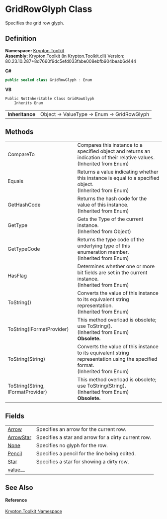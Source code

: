 # GridRowGlyph Class


Specifies the grid row glyph.



## Definition
**Namespace:** <a href="79d2eac2-21f4-54ff-7552-b20c33c30600.md">Krypton.Toolkit</a>  
**Assembly:** Krypton.Toolkit (in Krypton.Toolkit.dll) Version: 80.23.10.287+8d7660f9dc5efd033fabe008ebfb904beab6d444

**C#**
``` C#
public sealed class GridRowGlyph : Enum
```
**VB**
``` VB
Public NotInheritable Class GridRowGlyph
	Inherits Enum
```

<table><tr><td><strong>Inheritance</strong></td><td>Object  →  ValueType  →  Enum  →  GridRowGlyph</td></tr>
</table>



## Methods
<table>
<tr>
<td>CompareTo</td>
<td>Compares this instance to a specified object and returns an indication of their relative values.<br />(Inherited from Enum)</td></tr>
<tr>
<td>Equals</td>
<td>Returns a value indicating whether this instance is equal to a specified object.<br />(Inherited from Enum)</td></tr>
<tr>
<td>GetHashCode</td>
<td>Returns the hash code for the value of this instance.<br />(Inherited from Enum)</td></tr>
<tr>
<td>GetType</td>
<td>Gets the Type of the current instance.<br />(Inherited from Object)</td></tr>
<tr>
<td>GetTypeCode</td>
<td>Returns the type code of the underlying type of this enumeration member.<br />(Inherited from Enum)</td></tr>
<tr>
<td>HasFlag</td>
<td>Determines whether one or more bit fields are set in the current instance.<br />(Inherited from Enum)</td></tr>
<tr>
<td>ToString()</td>
<td>Converts the value of this instance to its equivalent string representation.<br />(Inherited from Enum)</td></tr>
<tr>
<td>ToString(IFormatProvider)</td>
<td>This method overload is obsolete; use ToString().<br />(Inherited from Enum)<br /><strong>Obsolete.</strong></td></tr>
<tr>
<td>ToString(String)</td>
<td>Converts the value of this instance to its equivalent string representation using the specified format.<br />(Inherited from Enum)</td></tr>
<tr>
<td>ToString(String, IFormatProvider)</td>
<td>This method overload is obsolete; use ToString(String).<br />(Inherited from Enum)<br /><strong>Obsolete.</strong></td></tr>
</table>

## Fields
<table>
<tr>
<td><a href="b9185311-9cc3-6a5e-b486-46a36004b148.md">Arrow</a></td>
<td>Specifies an arrow for the current row.</td></tr>
<tr>
<td><a href="5c488711-680d-fb98-4c50-333e759589ca.md">ArrowStar</a></td>
<td>Specifies a star and arrow for a dirty current row.</td></tr>
<tr>
<td><a href="36474d11-009c-33bd-f19a-d6d4ad07572a.md">None</a></td>
<td>Specifies no glyph for the row.</td></tr>
<tr>
<td><a href="133f9746-cb30-d66a-375c-3f785c54528d.md">Pencil</a></td>
<td>Specifies a pencil for the line being edited.</td></tr>
<tr>
<td><a href="7e78fc6f-9b36-5d2e-beb0-1a687c68fba3.md">Star</a></td>
<td>Specifies a star for showing a dirty row.</td></tr>
<tr>
<td><a href="dbdf3120-c165-2d19-470b-b0ac0bddc627.md">value__</a></td>
<td> </td></tr>
</table>

## See Also


#### Reference
<a href="79d2eac2-21f4-54ff-7552-b20c33c30600.md">Krypton.Toolkit Namespace</a>  
